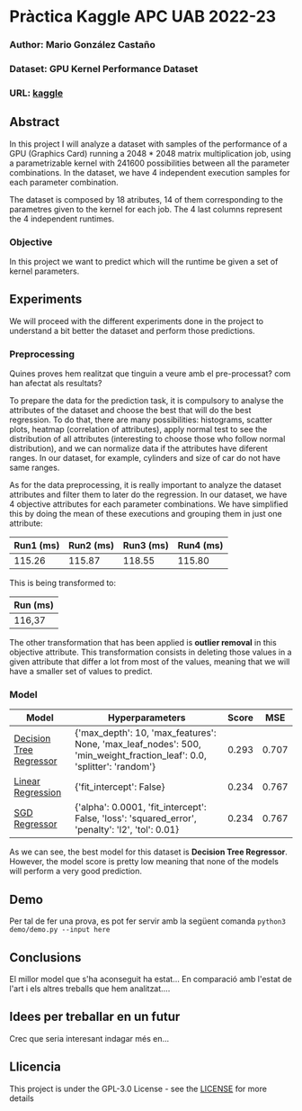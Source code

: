# Pràctica Kaggle APC UAB 2022-23
### Author: **Mario González Castaño**
### Dataset: **GPU Kernel Performance Dataset**
### URL: [kaggle](https://www.kaggle.com/datasets/rupals/gpu-runtime)
## Abstract
In this project I will analyze a dataset with samples of the performance of a GPU (Graphics Card) running a 2048 * 2048 matrix multiplication job, using a parametrizable kernel with 241600 possibilities between all the parameter combinations. In the dataset, we have 4 independent execution samples for each parameter combination.

The dataset is composed by 18 atributes, 14 of them corresponding to the parametres given to the kernel for each job. The 4 last columns represent the 4 independent runtimes.

### Objective
In this project we want to predict which will the runtime be given a set of kernel parameters.

## Experiments
We will proceed with the different experiments done in the project to understand a bit better the dataset and perform those predictions.

### Preprocessing
Quines proves hem realitzat que tinguin a veure amb el pre-processat? com han afectat als resultats?

To prepare the data for the prediction task, it is compulsory to analyse the attributes of the dataset and choose the best that will do the best regression. To do that, there are many possibilities: histograms, scatter plots, heatmap (correlation of attributes), apply normal test to see the distribution of all attributes (interesting to choose those who follow normal distribution), and we can normalize data if the attributes have diferent ranges.
In our dataset, for example, cylinders and size of car do not have same ranges.

As for the data preprocessing, it is really important to analyze the dataset attributes and filter them to later do the regression. In our dataset, we have 4 objective attributes for each parameter combinations. We have simplified this by doing the mean of these executions and grouping them in just one attribute:

| Run1 (ms) | Run2 (ms) | Run3 (ms) | Run4 (ms) | 
| -- | -- | -- | -- |
| 115.26 | 115.87 | 118.55 | 115.80 |

This is being transformed to:

| Run (ms) |
| -- |
| 116,37 |

The other transformation that has been applied is **outlier removal** in this objective attribute. This transformation consists in deleting those values in a given attribute that differ a lot from most of the values, meaning that we will have a smaller set of values to predict.


### Model
| Model | Hyperparameters | Score | MSE |
| -- | -- | -- | -- |
| [Decision Tree Regressor](https://scikit-learn.org/stable/modules/generated/sklearn.tree.DecisionTreeRegressor.html?highlight=decision+tree) | {'max_depth': 10, 'max_features': None, 'max_leaf_nodes': 500, 'min_weight_fraction_leaf': 0.0, 'splitter': 'random'} | 0.293 | 0.707 |
| [Linear Regression](https://scikit-learn.org/stable/modules/generated/sklearn.linear_model.LinearRegression.html?highlight=linearregre#sklearn.linear_model.LinearRegression) | {'fit_intercept': False} | 0.234 | 0.767 |
| [SGD Regressor](https://scikit-learn.org/stable/modules/generated/sklearn.linear_model.SGDRegressor.html?highlight=sgdregress#sklearn.linear_model.SGDRegressor) | {'alpha': 0.0001, 'fit_intercept': False, 'loss': 'squared_error', 'penalty': 'l2', 'tol': 0.01} | 0.234 | 0.767 |

As we can see, the best model for this dataset is **Decision Tree Regressor**. However, the model score is pretty low meaning that none of the models will perform a very good prediction.

## Demo
Per tal de fer una prova, es pot fer servir amb la següent comanda
``` python3 demo/demo.py --input here ```
## Conclusions
El millor model que s'ha aconseguit ha estat...
En comparació amb l'estat de l'art i els altres treballs que hem analitzat....
## Idees per treballar en un futur
Crec que seria interesant indagar més en...
## Llicencia
This project is under the GPL-3.0 License - see the [LICENSE](LICENSE) for more details
